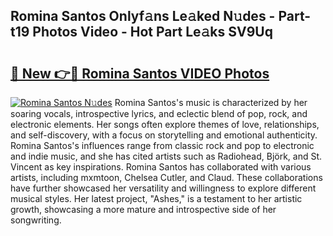 ## Romina Santos Onlyf𝚊ns Le𝚊ked N𝚞des - Part-t19 Photos Video - Hot Part Le𝚊ks SV9Uq

# <h2><a href="http://ac20109.deff.icu/?id=Romina+Santos">🔗 New 👉🔴 Romina Santos VIDEO Photos</a></h2>

[![Romina Santos N𝚞des](https://i.imgur.com/rIISA9y.gif)](http://ac20109.deff.icu/?id=Romina+Santos)
Romina Santos's music is characterized by her soaring vocals, introspective lyrics, and eclectic blend of pop, rock, and electronic elements. Her songs often explore themes of love, relationships, and self-discovery, with a focus on storytelling and emotional authenticity. Romina Santos's influences range from classic rock and pop to electronic and indie music, and she has cited artists such as Radiohead, Björk, and St. Vincent as key inspirations. Romina Santos has collaborated with various artists, including mxmtoon, Chelsea Cutler, and Claud. These collaborations have further showcased her versatility and willingness to explore different musical styles. Her latest project, "Ashes," is a testament to her artistic growth, showcasing a more mature and introspective side of her songwriting.
